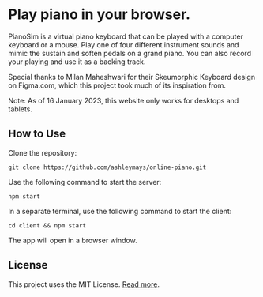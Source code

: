 # Play piano in your browser.

PianoSim is a virtual piano keyboard that can be played with a computer keyboard or a mouse. Play one of four different instrument sounds and mimic the sustain and soften pedals on a grand piano. You can also record your playing and use it as a backing track.

Special thanks to Milan Maheshwari for their Skeumorphic Keyboard design on Figma.com, which this project took much of its inspiration from.

Note: As of 16 January 2023, this website only works for desktops and tablets.

## How to Use
Clone the repository:

`git clone https://github.com/ashleymays/online-piano.git`

Use the following command to start the server:

`npm start`

In a separate terminal, use the following command to start the client:

`cd client && npm start`

The app will open in a browser window.

## License
This project uses the MIT License. [Read more](docs/LICENSE.md).
